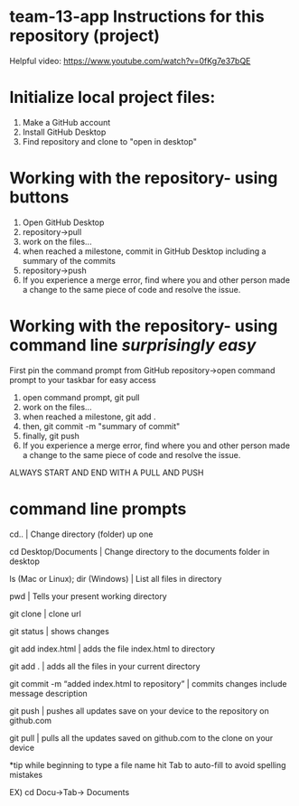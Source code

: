 # team-13-app Instructions for this repository (project)
Helpful video:	https://www.youtube.com/watch?v=0fKg7e37bQE

# Initialize local project files:
1. Make a GitHub account
2. Install GitHub Desktop
3. Find repository and clone to "open in desktop"

# Working with the repository- using buttons
1. Open GitHub Desktop
2. repository->pull 
3. work on the files...
4. when reached a milestone, commit in GitHub Desktop including a summary of the commits
5. repository->push
6. If you experience a merge error, find where you and other person made a change to the same piece of code and resolve the issue. 

# Working with the repository- using command line *surprisingly easy*
First pin the command prompt from GitHub repository->open command prompt to your taskbar for easy access
1. open command prompt, git pull
2. work on the files...
3. when reached a milestone, git add .
4. then, git commit -m "summary of commit"
6. finally, git push
7. If you experience a merge error, find where you and other person made a change to the same piece of code and resolve the issue. 

ALWAYS START AND END WITH A PULL AND PUSH

# command line prompts
cd..	|	Change directory (folder) up one

cd Desktop/Documents	|	Change directory to the documents folder in desktop

ls (Mac or Linux); dir (Windows)	|	List all files in directory

pwd	|	Tells your present working directory

git clone	|   clone url 

git status		|	shows changes

git add index.html	|	adds the file index.html to directory

git add .	|	adds all the files in your current directory

git commit -m “added index.html to repository”	|	commits changes include message description

git push	|	pushes all updates save on your device to the repository on github.com

git pull	|	pulls all the updates saved on github.com to the clone on your device

*tip while beginning to type a file name hit Tab to auto-fill to avoid spelling mistakes 

EX) cd Docu->Tab-> Documents



